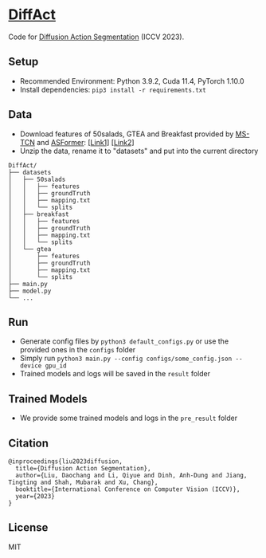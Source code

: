 # [DiffAct](https://finspire13.github.io/DiffAct-Project-Page/)

Code for [Diffusion Action Segmentation](https://arxiv.org/abs/2303.17959) (ICCV 2023).



## Setup

* Recommended Environment: Python 3.9.2, Cuda 11.4, PyTorch 1.10.0
* Install dependencies: `pip3 install -r requirements.txt`

## Data

* Download features of 50salads, GTEA and Breakfast provided by [MS-TCN]() and [ASFormer](https://github.com/ChinaYi/ASFormer): [[Link1]](https://mega.nz/#!O6wXlSTS!wcEoDT4Ctq5HRq_hV-aWeVF1_JB3cacQBQqOLjCIbc8) [[Link2]](https://zenodo.org/record/3625992#.Xiv9jGhKhPY)
* Unzip the data, rename it to "datasets" and put into the current directory
```
DiffAct/
├── datasets
│   ├── 50salads
│   │   ├── features
│   │   ├── groundTruth
│   │   ├── mapping.txt
│   │   └── splits
│   ├── breakfast
│   │   ├── features
│   │   ├── groundTruth
│   │   ├── mapping.txt
│   │   └── splits
│   └── gtea
│       ├── features
│       ├── groundTruth
│       ├── mapping.txt
│       └── splits
├── main.py
├── model.py
└── ...
```

## Run

* Generate config files by `python3 default_configs.py` or use the provided ones in the `configs` folder
* Simply run `python3 main.py --config configs/some_config.json --device gpu_id`
* Trained models and logs will be saved in the `result` folder

## Trained Models 

* We provide some trained models and logs in the `pre_result` folder

## Citation

```
@inproceedings{liu2023diffusion,
  title={Diffusion Action Segmentation},
  author={Liu, Daochang and Li, Qiyue and Dinh, Anh-Dung and Jiang, Tingting and Shah, Mubarak and Xu, Chang},
  booktitle={International Conference on Computer Vision (ICCV)},
  year={2023}
}
```

## License
MIT
